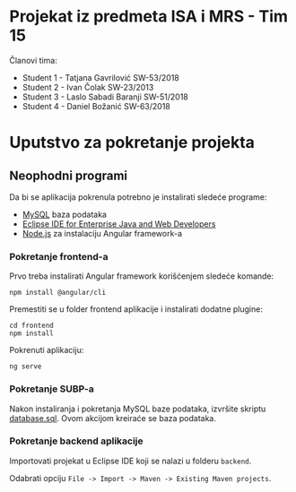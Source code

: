 # Projekat iz predmeta ISA i MRS - Tim 15

Članovi tima:
* Student 1 - Tatjana Gavrilović SW-53/2018
* Student 2 - Ivan Čolak SW-23/2013
* Student 3 - Laslo Sabadi Baranji SW-51/2018
* Student 4 - Daniel Božanić SW-63/2018

# Uputstvo za pokretanje projekta

## Neophodni programi
Da bi se aplikacija pokrenula potrebno je instalirati sledeće programe:
* [MySQL](https://dev.mysql.com/downloads/) baza podataka
* [Eclipse IDE for Enterprise Java and Web Developers](https://www.eclipse.org/downloads/packages/release/2021-03/r/eclipse-ide-enterprise-java-and-web-developers)
* [Node.js](https://nodejs.org/en/) za instalaciju Angular framework-a

### Pokretanje frontend-a
Prvo treba instalirati Angular framework korišćenjem sledeće komande:
```
npm install @angular/cli
```

Premestiti se u folder frontend aplikacije i instalirati dodatne plugine:
```
cd frontend
npm install
```

Pokrenuti aplikaciju:
```
ng serve
```
### Pokretanje SUBP-a

Nakon instaliranja i pokretanja MySQL baze podataka, izvršite skriptu [database.sql](./backend/src/main/resources/database.sql).
Ovom akcijom kreiraće se baza podataka.

### Pokretanje backend aplikacije
Importovati projekat u Eclipse IDE koji se nalazi u folderu ```backend```.

Odabrati opciju ```File -> Import -> Maven -> Existing Maven projects```.